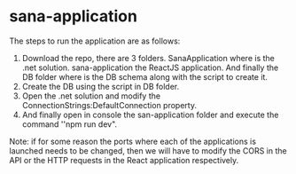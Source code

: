 # sana-application

The steps to run the application are as follows:

1. Download the repo, there are 3 folders. SanaApplication where is the .net solution. sana-application the ReactJS application. And finally the DB folder where is the DB schema along with the script to create it.
2. Create the DB using the script in DB folder.
3. Open the .net solution and modify the ConnectionStrings:DefaultConnection property.
4. And finally open in console the san-application folder and execute the command ''npm run dev".

Note: if for some reason the ports where each of the applications is launched needs to be changed, then we will have to modify the CORS in the API or the HTTP requests in the React application respectively.
